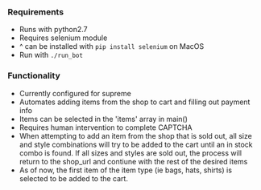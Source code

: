 ### Requirements
 + Runs with python2.7
 + Requires selenium module
 + ^ can be installed with `pip install selenium` on MacOS 
 + Run with `./run_bot`

### Functionality
 + Currently configured for supreme
 + Automates adding items from the shop to cart and filling out payment info
 + Items can be selected in the 'items' array in main()
 + Requires human intervention to complete CAPTCHA
 + When attempting to add an item from the shop that is sold out, all size 
  and style combinations will try to be added to the cart until an in stock
  combo is found. If all sizes and styles are sold out, the process will 
  return to the shop_url and contiune with the rest of the desired items
 + As of now, the first item of the item type (ie bags, hats, shirts) is
  selected to be added to the cart.
